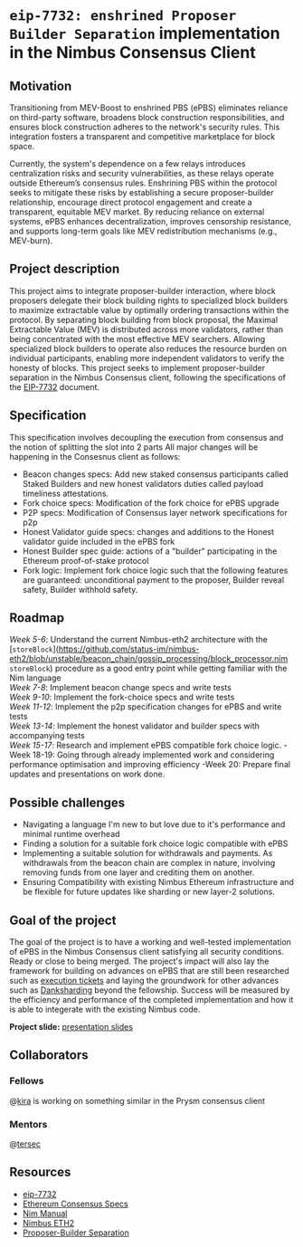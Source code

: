 # `eip-7732: enshrined Proposer Builder Separation` implementation in the Nimbus Consensus Client

## Motivation

Transitioning from MEV-Boost to enshrined PBS (ePBS) eliminates reliance on third-party software, broadens block construction responsibilities, and ensures block construction adheres to the network's security rules. This integration fosters a transparent and competitive marketplace for block space.

Currently, the system's dependence on a few relays introduces centralization risks and security vulnerabilities, as these relays operate outside Ethereum’s consensus rules. Enshrining PBS within the protocol seeks to mitigate these risks by establishing a secure proposer-builder relationship, encourage direct protocol engagement and create a transparent, equitable MEV market. By reducing reliance on external systems, ePBS enhances decentralization, improves censorship resistance, and supports long-term goals like MEV redistribution mechanisms (e.g., MEV-burn).

## Project description

This project aims to integrate proposer-builder interaction, where block proposers delegate their block building rights to specialized block builders to maximize extractable value by optimally ordering transactions within the protocol. By separating block building from block proposal, the Maximal Extractable Value (MEV) is distributed across more validators, rather than being concentrated with the most effective MEV searchers. Allowing specialized block builders to operate also reduces the resource burden on individual participants, enabling more independent validators to verify the honesty of blocks. This project seeks to implement proposer-builder separation in the Nimbus Consensus client, following the specifications of the [EIP-7732](https://eips.ethereum.org/EIPS/eip-7732#abstract) document.

## Specification

This specification involves decoupling the execution from consensus and the notion of splitting the slot into 2 parts
All major changes will be happening in the Consesnus client as follows:
- Beacon changes specs: Add new staked consensus participants called Staked Builders and new honest validators duties called payload timeliness attestations.
- Fork choice specs: Modification of the fork choice for ePBS upgrade
- P2P specs: Modification of Consensus layer network specifications for p2p
- Honest Validator guide specs: changes and additions to the Honest validator guide included in the ePBS fork
- Honest Builder spec guide: actions of a "builder" participating in the Ethereum proof-of-stake protocol
- Fork logic: Implement fork choice logic such that the following features are guaranteed: unconditional payment to the proposer, Builder reveal safety, Builder withhold safety.

## Roadmap

_Week 5-6_: Understand the current Nimbus-eth2 architecture with the [`storeBlock`](https://github.com/status-im/nimbus-eth2/blob/unstable/beacon_chain/gossip_processing/block_processor.nim `storeBlock`) procedure as a good entry point while getting familiar with the Nim language<br>
_Week 7-8_: Implement beacon change specs and write tests <br>
_Week 9-10_: Implement the fork-choice specs and write tests <br>
_Week 11-12_: Implement the p2p specification changes for ePBS and write tests <br>
_Week 13-14_: Implement the honest validator and builder specs with accompanying tests <br>
_Week 15-17_: Research and implement ePBS compatible fork choice logic.
-Week 18-19: Going through already implemented work and considering performance optimisation and improving efficiency
-Week 20: Prepare final updates and presentations on work done.

## Possible challenges

- Navigating a language I'm new to but love due to it's performance and minimal runtime overhead
- Finding a solution for a suitable fork choice logic compatible with ePBS
- Implementing a suitable solution for withdrawals and payments. As withdrawals from the beacon chain are complex in nature, involving removing funds from one layer and crediting them on another.
- Ensuring Compatibility with existing Nimbus Ethereum infrastructure and be flexible for future updates like sharding or new layer-2 solutions.


## Goal of the project

The goal of the project is to have a working and well-tested implementation of ePBS in the Nimbus Consensus client satisfying all security conditions. Ready or close to being merged. The project's impact will also lay the framework for building on advances on ePBS that are still been researched such as [execution tickets](https://ethresear.ch/t/execution-tickets/17944) and laying the groundwork for other advances such as [Danksharding](https://ethereum.org/en/roadmap/danksharding/) beyond the fellowship. Success will be measured by the efficiency and performance of the completed implementation and how it is able to integerate with the existing Nimbus code. 


**Project slide:** [presentation slides](https://www.canva.com/design/DAGKu8OLG7k/_dHQ10AJW1lgxlz1T0kA2Q/view?utm_content=DAGKu8OLG7k&utm_campaign=designshare&utm_medium=link&utm_source=editor)

## Collaborators

### Fellows 
@[kira](https://github.com/shyam-patel-kira) is working on something similar in the Prysm consensus client

### Mentors

@[tersec](https://github.com/tersec)

## Resources
* [eip-7732](https://eips.ethereum.org/EIPS/eip-7732#abstract)
* [Ethereum Consensus Specs](https://github.com/ethereum/consensus-specs/tree/v1.3.0/#stable-specifications)
* [Nim Manual](https://nim-lang.org/docs/manual.html)
* [Nimbus ETH2](https://github.com/status-im/nimbus-eth2)
* [Proposer-Builder Separation](https://ethereum.org/en/roadmap/pbs/)

